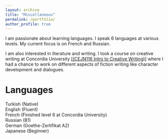 ```yaml
---
layout: archive
title: "Miscellaneous"
permalink: /portfolio/
author_profile: true
---
```


I am passionate about learning languages. I speak 6 languages at various levels. My current focus is on French and Russian.

I am also interested in literature and writing. I took a course on creative writing at Concordia University [[(CEJN116 Intro to Creative Writing)]](https://www.concordia.ca/cce/courses/details.html?subject=CEJN&catalog_number=116) where I had a chance to work on different aspects of fiction writing like character development and dialogues. 

# Languages
Turkish (Native) <br/>
English (Fluent) <br/>
French (Finished level 6 at Concordia University) <br/>
Russian (B1) <br/>
German (Goethe-Zertifikat A2) <br/>
Japanese (Beginner) <br/>
